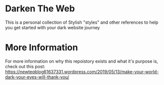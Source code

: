 # Darken The Web

This is a personal collection of Stylish "styles" and other references to help you get started with your dark website journey

# More Information

For more information on why this repoistory exists and what it's purpose is, check out this post:
https://newteqblog61637331.wordpress.com/2019/05/13/make-your-world-dark-your-eyes-will-thank-you/
